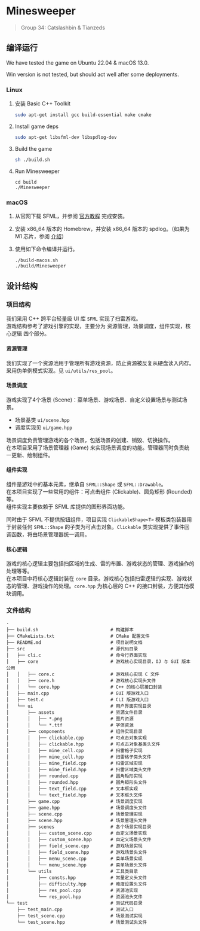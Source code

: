 # Minesweeper

> Group 34: Catslashbin & Tianzeds

## 编译运行

We have tested the game on Ubuntu 22.04 & macOS 13.0.

Win version is not tested, but should act well after some deployments.

### Linux

1. 安装 Basic C++ Toolkit
   ```bash
   sudo apt-get install gcc build-essential make cmake
   ```
2. Install game deps
   ```bash
   sudo apt-get libsfml-dev libspdlog-dev
   ```
3. Build the game
   ```bash
   sh ./build.sh
   ```
4. Run Minesweeper
   ```
   cd build
   ./Minesweeper
   ```

### macOS

1. 从官网下载 SFML，并参阅 [官方教程](https://www.sfml-dev.org/tutorials/2.5/start-osx.php) 完成安装。

2. 安装 x86_64 版本的 Homebrew，并安装 x86_64 版本的 spdlog。（如果为 M1 芯片，参阅 [介绍](https://medium.com/mkdir-awesome/how-to-install-x86-64-homebrew-packages-on-apple-m1-macbook-54ba295230f#)）

3. 使用如下命令编译并运行。
   ```bash
   ./build-macos.sh
   ./build/Minesweeper
   ```

## 设计结构

### 项目结构

我们采用 C++ 跨平台轻量级 UI 库 `SFML` 实现了扫雷游戏。  
游戏结构参考了游戏引擎的实现，主要分为 资源管理，场景调度，组件实现，核心逻辑 四个部分。

#### 资源管理

我们实现了一个资源池用于管理所有游戏资源，防止资源被反复从硬盘读入内存。  
采用伪单例模式实现。见 `ui/utils/res_pool`。

#### 场景调度

游戏实现了4个场景 (Scene)：菜单场景、游戏场景、自定义设置场景与测试场景。

- 场景基类 `ui/scene.hpp`
- 调度实现见 `ui/game.hpp`

场景调度负责管理游戏的各个场景，包括场景的创建、销毁、切换操作。  
在本项目采用了场景管理器 (Game) 来实现场景调度的功能。管理器同时负责统一更新、绘制组件。

#### 组件实现

组件是游戏中的基本元素，继承自 `SFML::Shape` 或 `SFML::Drawable`。  
在本项目实现了一些常用的组件：可点击组件 (Clickable)、圆角矩形 (Rounded) 等。  
组件实现主要依赖于 SFML 库提供的图形界面功能。

同时由于 SFML 不提供按钮组件，项目实现 `ClickableShape<T>` 模板类包装器用于封装任何 `SFML::Shape`
的子类为可点击对象。`Clickable` 类实现提供了事件回调函数，将由场景管理器统一调用。

#### 核心逻辑

游戏的核心逻辑主要包括扫区域的生成、雷的布置、游戏状态的管理、游戏操作的处理等等。  
在本项目中将核心逻辑封装在 `core` 目录。游戏核心包括扫雷逻辑的实现、游戏状态的管理、游戏操作的处理。`core.hpp` 为核心层的
C++ 的接口封装，方便其他模块调用。

### 文件结构

```
· 
├── build.sh                           # 构建脚本
├── CMakeLists.txt                     # CMake 配置文件
├── README.md                          # 项目说明文档
├── src                                # 源代码目录
│   ├── cli.c                          # 命令行界面实现
│   ├── core                           # 游戏核心实现目录，OJ 与 GUI 版本公用
│   │   ├── core.c                     # 游戏核心实现 C 文件
│   │   ├── core.h                     # 游戏核心实现头文件
│   │   └── core.hpp                   # C++ 的核心层接口封装
│   ├── main.cpp                       # GUI 版游戏入口
│   ├── test.c                         # CLI 版游戏入口
│   └── ui                             # 用户界面实现目录
│       ├── assets                     # 资源文件目录
│       │   ├── *.png                  # 图片资源
│       │   └── *.ttf                  # 字体资源
│       ├── components                 # 组件实现目录
│       │   ├── clickable.cpp          # 可点击对象实现
│       │   ├── clickable.hpp          # 可点击对象基类头文件
│       │   ├── mine_cell.cpp          # 扫雷格子实现
│       │   ├── mine_cell.hpp          # 扫雷格子类头文件
│       │   ├── mine_field.cpp         # 扫雷区域实现
│       │   ├── mine_field.hpp         # 扫雷区域类头文件
│       │   ├── rounded.cpp            # 圆角矩形实现
│       │   ├── rounded.hpp            # 圆角矩形头文件
│       │   ├── text_field.cpp         # 文本框实现
│       │   └── text_field.hpp         # 文本框头文件
│       ├── game.cpp                   # 场景调度实现
│       ├── game.hpp                   # 场景调度头文件
│       ├── scene.cpp                  # 场景管理实现
│       ├── scene.hpp                  # 场景管理头文件
│       ├── scenes                     # 各个场景实现目录
│       │   ├── custom_scene.cpp       # 自定义场景实现
│       │   ├── custom_scene.hpp       # 自定义场景头文件
│       │   ├── field_scene.cpp        # 游戏场景实现
│       │   ├── field_scene.hpp        # 游戏场景头文件
│       │   ├── menu_scene.cpp         # 菜单场景实现
│       │   └── menu_scene.hpp         # 菜单场景头文件
│       └── utils                      # 工具类目录
│           ├── consts.hpp             # 常量定义头文件
│           ├── difficulty.hpp         # 难度设置头文件
│           ├── res_pool.cpp           # 资源池实现
│           └── res_pool.hpp           # 资源池头文件
└── test                               # 测试代码目录
    ├── test_main.cpp                  # 测试入口
    ├── test_scene.cpp                 # 场景测试实现
    └── test_scene.hpp                 # 场景测试头文件
```